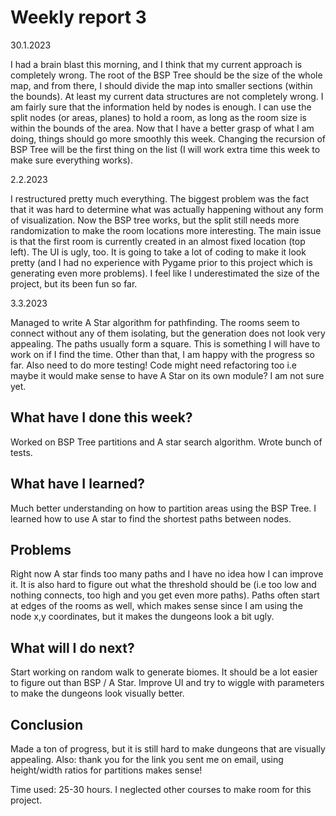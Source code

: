 # Weekly report 3

30.1.2023

I had a brain blast this morning, and I think that my current approach is completely wrong. The root of the BSP Tree should be the size of the whole map, and
from there, I should divide the map into smaller sections (within the bounds). At least my current data structures are not completely wrong. I am fairly sure that the information held by nodes is enough. I can use the split nodes (or areas, planes) to hold a room, as long as the room size is within the bounds of the area. Now that I have a better grasp of what I am doing, things should go more smoothly this week. Changing the recursion of BSP Tree will be the first thing on the list (I will work extra time this week to make sure everything works).

2.2.2023

I restructured pretty much everything. The biggest problem was the fact that it was hard to determine what was actually happening without
any form of visualization. Now the BSP tree works, but the split still needs more randomization to make the room locations more interesting. The
main issue is that the first room is currently created in an almost fixed location (top left). The UI is ugly, too. It is going
to take a lot of coding to make it look pretty (and I had no experience with Pygame prior to this project which is generating even more problems).
I feel like I underestimated the size of the project, but its been fun so far.

3.3.2023

Managed to write A Star algorithm for pathfinding. The rooms seem to connect without any of them isolating, but the generation does not look
very appealing. The paths usually form a square. This is something I will have to work on if I find the time. Other than that, I am happy
with the progress so far. Also need to do more testing! Code might need refactoring too i.e maybe it would make sense to have A Star on its
own module? I am not sure yet.

## What have I done this week?

Worked on BSP Tree partitions and A star search algorithm. Wrote bunch of tests.

## What have I learned?

Much better understanding on how to partition areas using the BSP Tree. I learned how to use A star to find the shortest paths
between nodes.

## Problems

Right now A star finds too many paths and I have no idea how I can improve it. It is also hard to figure out what the threshold should be
(i.e too low and nothing connects, too high and you get even more paths). Paths often start at edges of the rooms as well, which makes sense
since I am using the node x,y coordinates, but it makes the dungeons look a bit ugly.

## What will I do next?

Start working on random walk to generate biomes. It should be a lot easier to figure out than BSP / A Star. Improve UI and try to wiggle with parameters to
make the dungeons look visually better.

## Conclusion

Made a ton of progress, but it is still hard to make dungeons that are visually appealing. Also: thank you for the
link you sent me on email, using height/width ratios for partitions makes sense!

Time used: 25-30 hours. I neglected other courses to make room for this project.
